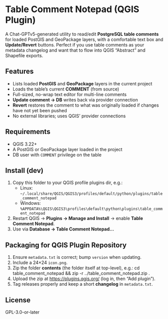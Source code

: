 # Table Comment Notepad (QGIS Plugin)

A Chat-GPTv5-generated utility to read/edit **PostgreSQL table comments** for loaded PostGIS and GeoPackage layers, with a comfortable text box and **Update/Revert** buttons. Perfect if you use table comments as your metadata changelog and want that to flow into QGIS “Abstract” and Shapefile exports.

## Features
- Lists loaded **PostGIS** and **GeoPackage** layers in the current project
- Loads the table’s current **COMMENT** (from source)
- Full-sized, no-wrap text editor for multi-line comments
- **Update comment → DB** writes back via provider connection
- **Revert** restores the comment to what was originally loaded if changes have not yet been pushed
- No external libraries; uses QGIS’ provider connections

## Requirements
- QGIS 3.22+
- A PostGIS or GeoPackage layer loaded in the project
- DB user with `COMMENT` privilege on the table

## Install (dev)
1. Copy this folder to your QGIS profile plugins dir, e.g.:
   - Linux: `~/.local/share/QGIS/QGIS3/profiles/default/python/plugins/table_comment_notepad`
   - Windows: `%APPDATA%\QGIS\QGIS3\profiles\default\python\plugins\table_comment_notepad`
2. Restart QGIS → **Plugins → Manage and Install** → enable **Table Comment Notepad**.
3. Use via **Database → Table Comment Notepad…**

## Packaging for QGIS Plugin Repository
1. Ensure `metadata.txt` is correct; bump `version` when updating.
2. Include a 24×24 `icon.png`.
3. Zip the folder **contents** (the folder itself at top-level), e.g.: 
   cd table_comment_notepad && zip -r ../table_comment_notepad.zip .
4. Upload the zip at https://plugins.qgis.org/ (log in, then “Add plugin”).
5. Tag releases properly and keep a short **changelog** in `metadata.txt`.

## License
GPL-3.0-or-later


